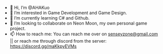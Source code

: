 - 👋 Hi, I’m @AHAKuo
- 👀 I’m interested in Game Development and Game Design.
- 🌱 I’m currently learning C# and Github.
- 💞️ I’m looking to collaborate on Neon Moon, my own personal game project.
- 📫 How to reach me: You can reach me over on senseyzone@gmail.com || or reach me through discord from the server: https://discord.gg/maKkpyEVMs

<!---
AHAKuo/AHAKuo is a ✨ special ✨ repository because its `README.md` (this file) appears on your GitHub profile.
You can click the Preview link to take a look at your changes.
--->
